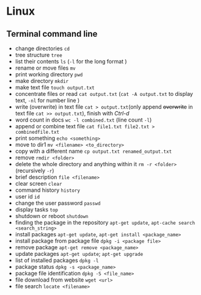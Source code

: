 # Linux
## Terminal command line

- change directories `cd`
- tree structure `tree`
- list their contents `ls` (`-l` for the long format )
- rename or move files  `mv`
- print working directory `pwd`
- make directory  `mkdir`
- make text file `touch output.txt`
- concentrate files or read `cat output.txt` (`cat -A output.txt` to display text, `-nl` for number line )
- write (overwrite) in text file `cat > output.txt`(only append ~~overwrite~~ in text file `cat >> output.txt`), finish with *Ctrl-d*
- word count in docs `wc -l combined.txt` (line count `-l`)
- append or combine text file `cat file1.txt file2.txt > combinedfile.txt`
- print something `echo <something>`
- move to dir1 `mv <filename> <to_directory>`
- copy with a different name `cp output.txt renamed_output.txt`
- remove `rmdir <folder>`
- delete the whole directory and anything within it `rm -r <folder>` (recursively `-r`)
- brief description `file <filename>`
- clear screen `clear`
- command history `history`
- user id `id`
- change the user password `passwd`
- display tasks `top`
- shutdown or reboot `shutdown`
- finding the package in the repository `apt-get update`, `apt-cache search <search_string>`
- install packages `apt-get update`, `apt-get install <package_name>`
- install package from package file `dpkg -i <package file>`
- remove package `apt-get remove <package_name>`
- update packages `apt-get update`; `apt-get upgrade`
- list of installed packages `dpkg -l`
- package status `dpkg -s <package_name>`
- package file identification `dpkg -S <file_name>`
- file download from website `wget <url>`
- file search `locate <filename>`
